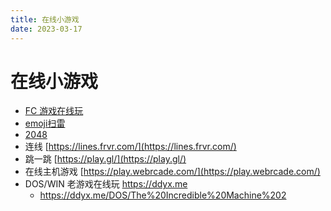 ```yaml
---
title: 在线小游戏
date: 2023-03-17
---
```


# 在线小游戏

- [FC 游戏在线玩](https://mklab.eu.org/FCGames/#/)
- [emoji扫雷](http://muan.github.io/emoji-minesweeper/)
- [2048](https://play2048.co/)
- 连线 [https://lines.frvr.com/](https://lines.frvr.com/)
- 跳一跳 [https://play.gl/](https://play.gl/)
- 在线主机游戏 [https://play.webrcade.com/](https://play.webrcade.com/)
- DOS/WIN 老游戏在线玩 https://ddyx.me
	- https://ddyx.me/DOS/The%20Incredible%20Machine%202